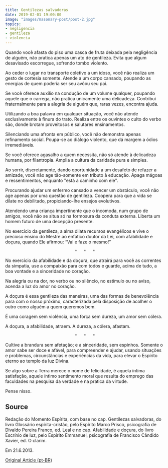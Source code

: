 ```yaml
---
title: Gentilezas salvadoras
date: 2019-02-01 19:00:00
image: "images/masonary-post/post-2.jpg"
topics: 
- negligencia
- gentileza
- violencia
---
```



Quando você afasta do piso uma casca de fruta deixada pela negligência de
alguém, não pratica apenas um ato de gentileza. Evita que algum desavisado
escorregue, sofrendo tombo violento.

Ao ceder o lugar no transporte coletivo a um idoso, você não realiza um gesto
de cortesia somente. Atende a um corpo cansado, poupando as energias de quem
poderia ser seu avôou seu pai.

Se você oferece auxílio na condução de um volume qualquer, poupando aquele que
o carrega, não pratica unicamente uma delicadeza. Contribui fraternalmente para
a alegria de alguém que, raras vezes, encontra ajuda.

Utilizando a boa palavra em qualquer situação, você não atende exclusivamente à
finura do trato. Realiza entre os ouvintes o culto do verbo são, donde brotam
proveitosos e salutares ensinamentos.

Silenciando uma afronta em público, você não demonstra apenas refinamento
social. Poupa-se ao diálogo violento, que dá margem a ódios irremediáveis.

Se você oferece agasalho a quem necessita, não só atende à delicadeza humana,
por filantropia. Amplia a cultura da caridade pura e simples.

Ao sorrir, discretamente, dando oportunidade a um desafeto de refazer a
amizade, você não age tão-somente em tributo à educação. Apaga mágoas e
ressentimentos, enquanto "está a caminho com ele".

Procurando ajudar um enfermo cansado a vencer um obstáculo, você não age apenas
por uma questão de gentileza. Coopera para que a vida se dilate no debilitado,
propiciando-lhe ensejos evolutivos.

Atendendo uma criança impertinente que o incomoda, num grupo de amigos, você
não se situa só na formosura da conduta externa. Liberta um homem futuro de uma
decepção presente.

No exercício da gentileza, a alma dilata recursos evangélicos e vive o precioso
ensino do Mestre ao enfático doutor da Lei, com afabilidade e doçura, quando
Ele afirmou: “Vai e faze o mesmo!”

                                   *   *   *

No exercício da afabilidade e da doçura, que atrairá para você as correntes da
simpatia, use a compaixão para com todos e guarde, acima de tudo, a boa vontade
e a sinceridade no coração.

Na alegria ou na dor, no verbo ou no silêncio, no estímulo ou no aviso, acenda
a luz do amor no coração.

A doçura é essa gentileza das maneiras, uma das formas de benevolência para com
o nosso próximo, caracterizada pela disposição de acolher o outro como alguém a
quem queremos bem.

É uma coragem sem violência, uma força sem dureza, um amor sem cólera.

A doçura, a afabilidade, atraem. A dureza, a cólera, afastam.

                                   *   *   *

Cultive a brandura sem afetação; e a sinceridade, sem espinhos. Somente o amor
sabe ser doce e afável, para compreender e ajudar, usando situações e
problemas, circunstâncias e experiências da vida, para elevar o Espírito eterno
ao templo da luz Divina.

Se algo sobre a Terra merece o nome de felicidade, é aquela íntima satisfação,
aquele íntimo sentimento moral que resulta do emprego das faculdades na
pesquisa da verdade e na prática da virtude.

Pense nisso.


## Source
Redação do Momento Espírita, com base no cap. Gentilezas
salvadoras, do livro Glossário espírita-cristão, pelo Espírito
Marco Prisco, psicografia de Divaldo Pereira Franco, ed. Leal
e no cap. Afabilidade e doçura, do livro Escrínio de luz, pelo
Espírito Emmanuel, psicografia de Francisco Cândido Xavier,
ed. O clarim.

Em 21.6.2013. 


[Original Article (pt-BR)](http://momento.com.br/pt/ler_texto.php?id=3855)
